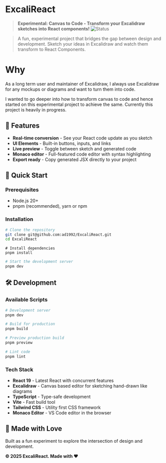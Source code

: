 # ExcaliReact

> **Experimental: Canvas to Code - Transform your Excalidraw sketches into React components!**
> ![Status](https://img.shields.io/badge/Status-Prototype%20%7C%20In%20Progress-orange?style=for-the-badge)

> A fun, experimental project that bridges the gap between design and development. Sketch your ideas in Excalidraw and watch them transform to React Components.

# Why

As a long term user and maintainer of Excalidraw, I always use Excalidraw for any mockups or diagrams and want to turn them into code.

I wanted to go deeper into how to transform canvas to code and hence started on this experimental project to achieve the same. Currently this project is heavily in progress.

## 🎯 Features

- **Real-time conversion** - See your React code update as you sketch
- **UI Elements** - Built-in buttons, inputs, and links
- **Live preview** - Toggle between sketch and generated code
- **Monaco editor** - Full-featured code editor with syntax highlighting
- **Export ready** - Copy generated JSX directly to your project

## 🚀 Quick Start

### Prerequisites

- Node.js 20+
- pnpm (recommended), yarn or npm

### Installation

```bash
# Clone the repository
git clone git@github.com:ad1992/ExcaliReact.git
cd ExcaliReact
```

```
# Install dependencies
pnpm install
```

```bash
# Start the development server
pnpm dev
```

## 🛠️ Development

### Available Scripts

```bash
# Development server
pnpm dev
```

```bash
# Build for production
pnpm build
```

```bash
# Preview production build
pnpm preview

```

```bash
# Lint code
pnpm lint
```

### Tech Stack

- **React 19** - Latest React with concurrent features
- **Excalidraw** - Canvas based editor for sketching hand-drawn like diagrams
- **TypeScript** - Type-safe development
- **Vite** - Fast build tool
- **Tailwind CSS** - Utility first CSS framework
- **Monaco Editor** - VS Code editor in the browser

## 💖 Made with Love

Built as a fun experiment to explore the intersection of design and development.

**© 2025 ExcaliReact. Made with ❤️**
